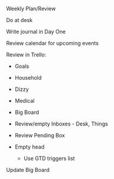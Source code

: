 Weekly Plan/Review

Do at desk

Write journal in Day One

Review calendar for upcoming events

Review in Trello:
- Goals
- Household
- Dizzy
- Medical
- Big Board

- Review/empty Inboxes - Desk, Things
- Review Pending Box
- Empty head
  - Use GTD triggers list

Update Big Board
